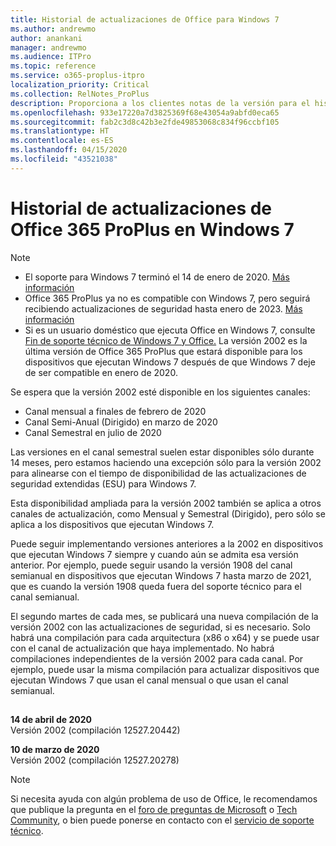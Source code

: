 ```yaml
---
title: Historial de actualizaciones de Office para Windows 7
ms.author: andrewmo
author: anankani
manager: andrewmo
ms.audience: ITPro
ms.topic: reference
ms.service: o365-proplus-itpro
localization_priority: Critical
ms.collection: RelNotes_ProPlus
description: Proporciona a los clientes notas de la versión para el historial de actualizaciones de Office 365 ProPlus para Windows 7
ms.openlocfilehash: 933e17220a7d3825369f68e43054a9abfd0eca65
ms.sourcegitcommit: fab2c3d8c42b3e2fde49853068c834f96ccbf105
ms.translationtype: HT
ms.contentlocale: es-ES
ms.lasthandoff: 04/15/2020
ms.locfileid: "43521038"
---
```

# <a name="update-history-for-office-365-proplus-on-windows-7"></a>Historial de actualizaciones de Office 365 ProPlus en Windows 7 

 > [!NOTE]
>
>- El soporte para Windows 7 terminó el 14 de enero de 2020. [Más información](https://www.microsoft.com/microsoft-365/windows/end-of-windows-7-support?rtc=1)
>- Office 365 ProPlus ya no es compatible con Windows 7, pero seguirá recibiendo actualizaciones de seguridad hasta enero de 2023. [Más información](https://docs.microsoft.com/DeployOffice/windows-7-support)
>- Si es un usuario doméstico que ejecuta Office en Windows 7, consulte [Fin de soporte técnico de Windows 7 y Office.](https://support.office.com/en-us/article/windows-7-end-of-support-and-office-78f20fab-b57b-44d7-8368-06a8493f3cb9?ui=en-US&rs=en-US&ad=US) 
La versión 2002 es la última versión de Office 365 ProPlus que estará disponible para los dispositivos que ejecutan Windows 7 después de que Windows 7 deje de ser compatible en enero de 2020.  

Se espera que la versión 2002 esté disponible en los siguientes canales:
- Canal mensual a finales de febrero de 2020
- Canal Semi-Anual (Dirigido) en marzo de 2020
- Canal Semestral en julio de 2020

Las versiones en el canal semestral suelen estar disponibles sólo durante 14 meses, pero estamos haciendo una excepción sólo para la versión 2002 para alinearse con el tiempo de disponibilidad de las actualizaciones de seguridad extendidas (ESU) para Windows 7.

Esta disponibilidad ampliada para la versión 2002 también se aplica a otros canales de actualización, como Mensual y Semestral (Dirigido), pero sólo se aplica a los dispositivos que ejecutan Windows 7.

Puede seguir implementando versiones anteriores a la 2002 en dispositivos que ejecutan Windows 7 siempre y cuando aún se admita esa versión anterior. Por ejemplo, puede seguir usando la versión 1908 del canal semianual en dispositivos que ejecutan Windows 7 hasta marzo de 2021, que es cuando la versión 1908 queda fuera del soporte técnico para el canal semianual.

El segundo martes de cada mes, se publicará una nueva compilación de la versión 2002 con las actualizaciones de seguridad, si es necesario. Solo habrá una compilación para cada arquitectura (x86 o x64) y se puede usar con el canal de actualización que haya implementado. No habrá compilaciones independientes de la versión 2002 para cada canal. Por ejemplo, puede usar la misma compilación para actualizar dispositivos que ejecutan Windows 7 que usan el canal mensual o que usan el canal semianual.

##

[//]: # (NO ELIMINAR)

**14 de abril de 2020**<br/>
Versión 2002 (compilación 12527.20442)<br/>

**10 de marzo de 2020**<br/>
Versión 2002 (compilación 12527.20278)<br/>




> [!NOTE]
> Si necesita ayuda con algún problema de uso de Office, le recomendamos que publique la pregunta en el [foro de preguntas de Microsoft](https://answers.microsoft.com/) o [Tech Community](https://techcommunity.microsoft.com/), o bien puede ponerse en contacto con el [servicio de soporte técnico](https://support.microsoft.com/contactus).
